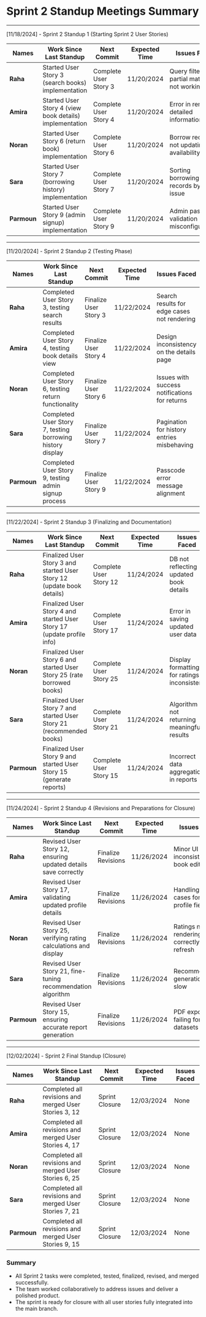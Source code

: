 # Sprint 2 Standup Meetings Summary

---

[11/18/2024] - Sprint 2 Standup 1 (Starting Sprint 2 User Stories)

| **Names**   | **Work Since Last Standup**                                              | **Next Commit**          | **Expected Time** | **Issues Faced**                              |
|-------------|-------------------------------------------------------------------------|--------------------------|-------------------|-----------------------------------------------|
| **Raha**    | Started User Story 3 (search books) implementation                      | Complete User Story 3    | 11/20/2024        | Query filter for partial matches not working  |
| **Amira**   | Started User Story 4 (view book details) implementation                 | Complete User Story 4    | 11/20/2024        | Error in rendering detailed information       |
| **Noran**   | Started User Story 6 (return book) implementation                       | Complete User Story 6    | 11/20/2024        | Borrow record not updating availability       |
| **Sara**    | Started User Story 7 (borrowing history) implementation                 | Complete User Story 7    | 11/20/2024        | Sorting borrowing records by date issue       |
| **Parmoun** | Started User Story 9 (admin signup) implementation                      | Complete User Story 9    | 11/20/2024        | Admin passcode validation misconfigurations   |

---

[11/20/2024] - Sprint 2 Standup 2 (Testing Phase)

| **Names**   | **Work Since Last Standup**                                              | **Next Commit**          | **Expected Time** | **Issues Faced**                              |
|-------------|-------------------------------------------------------------------------|--------------------------|-------------------|-----------------------------------------------|
| **Raha**    | Completed User Story 3, testing search results                          | Finalize User Story 3    | 11/22/2024        | Search results for edge cases not rendering   |
| **Amira**   | Completed User Story 4, testing book details view                       | Finalize User Story 4    | 11/22/2024        | Design inconsistency on the details page      |
| **Noran**   | Completed User Story 6, testing return functionality                    | Finalize User Story 6    | 11/22/2024        | Issues with success notifications for returns |
| **Sara**    | Completed User Story 7, testing borrowing history display               | Finalize User Story 7    | 11/22/2024        | Pagination for history entries misbehaving    |
| **Parmoun** | Completed User Story 9, testing admin signup process                    | Finalize User Story 9    | 11/22/2024        | Passcode error message alignment              |

---

[11/22/2024] - Sprint 2 Standup 3 (Finalizing and Documentation)

| **Names**   | **Work Since Last Standup**                                              | **Next Commit**          | **Expected Time** | **Issues Faced**                              |
|-------------|-------------------------------------------------------------------------|--------------------------|-------------------|-----------------------------------------------|
| **Raha**    | Finalized User Story 3 and started User Story 12 (update book details)  | Complete User Story 12   | 11/24/2024        | DB not reflecting updated book details        |
| **Amira**   | Finalized User Story 4 and started User Story 17 (update profile info)  | Complete User Story 17   | 11/24/2024        | Error in saving updated user data             |
| **Noran**   | Finalized User Story 6 and started User Story 25 (rate borrowed books)  | Complete User Story 25   | 11/24/2024        | Display formatting for ratings inconsistent   |
| **Sara**    | Finalized User Story 7 and started User Story 21 (recommended books)    | Complete User Story 21   | 11/24/2024        | Algorithm not returning meaningful results    |
| **Parmoun** | Finalized User Story 9 and started User Story 15 (generate reports)     | Complete User Story 15   | 11/24/2024        | Incorrect data aggregation in reports         |

---

[11/24/2024] - Sprint 2 Standup 4 (Revisions and Preparations for Closure)

| **Names**   | **Work Since Last Standup**                                              | **Next Commit**          | **Expected Time** | **Issues Faced**                              |
|-------------|-------------------------------------------------------------------------|--------------------------|-------------------|-----------------------------------------------|
| **Raha**    | Revised User Story 12, ensuring updated details save correctly          | Finalize Revisions       | 11/26/2024        | Minor UI inconsistency in book edit form      |
| **Amira**   | Revised User Story 17, validating updated profile details               | Finalize Revisions       | 11/26/2024        | Handling edge cases for empty profile fields  |
| **Noran**   | Revised User Story 25, verifying rating calculations and display        | Finalize Revisions       | 11/26/2024        | Ratings not rendering correctly on refresh    |
| **Sara**    | Revised User Story 21, fine-tuning recommendation algorithm             | Finalize Revisions       | 11/26/2024        | Recommendation generation too slow            |
| **Parmoun** | Revised User Story 15, ensuring accurate report generation              | Finalize Revisions       | 11/26/2024        | PDF export failing for large datasets         |

---

[12/02/2024] - Sprint 2 Final Standup (Closure)

| **Names**   | **Work Since Last Standup**                                              | **Next Commit**          | **Expected Time** | **Issues Faced**                              |
|-------------|-------------------------------------------------------------------------|--------------------------|-------------------|-----------------------------------------------|
| **Raha**    | Completed all revisions and merged User Stories 3, 12                   | Sprint Closure           | 12/03/2024        | None                                          |
| **Amira**   | Completed all revisions and merged User Stories 4, 17                   | Sprint Closure           | 12/03/2024        | None                                          |
| **Noran**   | Completed all revisions and merged User Stories 6, 25                   | Sprint Closure           | 12/03/2024        | None                                          |
| **Sara**    | Completed all revisions and merged User Stories 7, 21                   | Sprint Closure           | 12/03/2024        | None                                          |
| **Parmoun** | Completed all revisions and merged User Stories 9, 15                   | Sprint Closure           | 12/03/2024        | None                                          |

### Summary
- All Sprint 2 tasks were completed, tested, finalized, revised, and merged successfully.
- The team worked collaboratively to address issues and deliver a polished product.
- The sprint is ready for closure with all user stories fully integrated into the main branch.
